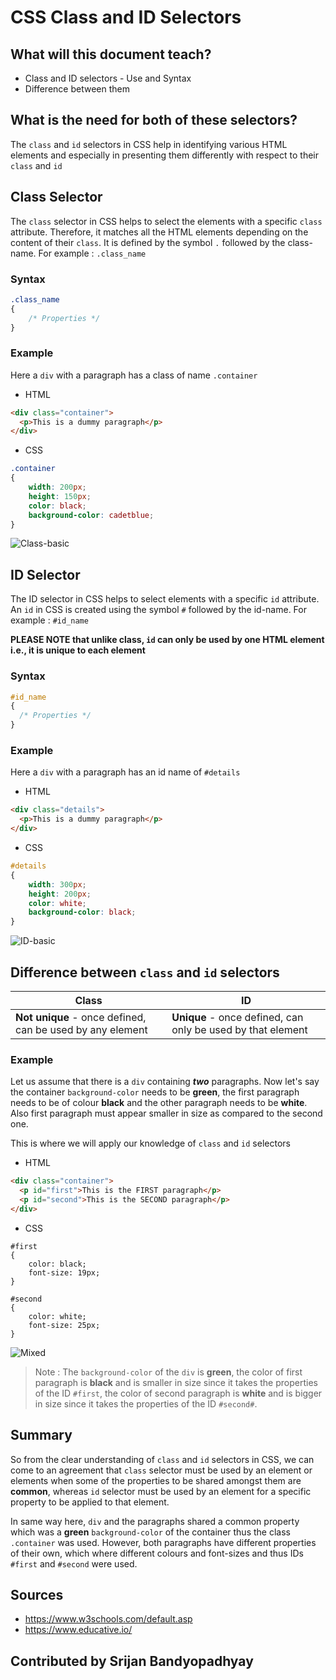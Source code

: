 # CSS Class and ID Selectors

## What will this document teach?

   * Class and ID selectors - Use and Syntax
   * Difference between them
   
## What is the need for both of these selectors?

The `class` and `id` selectors in CSS help in identifying various HTML elements and especially in presenting them differently with respect to their `class` and `id`

## Class Selector

The `class` selector in CSS helps to select the elements with a specific `class` attribute. Therefore, it matches all the HTML elements depending on the content of their `class`.
It is defined by the symbol `.` followed by the class-name. For example : `.class_name`

### Syntax

```css
.class_name
{
    /* Properties */
}
```

### Example

Here a `div` with a paragraph has a class of name `.container`

* HTML
```html
<div class="container">
  <p>This is a dummy paragraph</p>
</div>
```
* CSS
```css
.container
{
    width: 200px;
    height: 150px;
    color: black;
    background-color: cadetblue;
}
```
![Class-basic](https://raw.githubusercontent.com/srijanishere/winter-of-contributing/Frontend_Web_Development_HTML_CSS_JS/Web_Development/FrontEnd/CSS%20Class%20and%20ID%20Selectors/Assets/Class-basic.png)

## ID Selector

The ID selector in CSS helps to select elements with a specific `id` attribute. 
An `id` in CSS is created using the symbol `#` followed by the id-name. For example : `#id_name`

**PLEASE NOTE that unlike class, `id` can only be used by one HTML element i.e., it is unique to each element**

### Syntax

```css
#id_name
{
  /* Properties */
}
```

### Example

Here a `div` with a paragraph has an id name of `#details`

* HTML
```html
<div class="details">
  <p>This is a dummy paragraph</p>
</div>
```

* CSS
```css
#details
{
    width: 300px;
    height: 200px;
    color: white;
    background-color: black;
}
```
![ID-basic](https://raw.githubusercontent.com/srijanishere/winter-of-contributing/Frontend_Web_Development_HTML_CSS_JS/Web_Development/FrontEnd/CSS%20Class%20and%20ID%20Selectors/Assets/ID-basic.png)

## Difference between `class` and `id` selectors

| Class      | ID |
| ----------- | ----------- |
| **Not unique** - once defined, can be used by any element      | **Unique** - once defined, can only be used by that element       |

### Example

Let us assume that there is a `div` containing **_two_** paragraphs. Now let's say the container `background-color` needs to be **green**, the first paragraph needs to be of colour **black** and the other paragraph needs to be **white**. Also first paragraph must appear smaller in size as compared to the second one.

This is where we will apply our knowledge of `class` and `id` selectors

* HTML
```html
<div class="container">
  <p id="first">This is the FIRST paragraph</p>
  <p id="second">This is the SECOND paragraph</p>
</div>
```

* CSS
```
#first
{
    color: black;
    font-size: 19px;
}

#second
{
    color: white;
    font-size: 25px;
}
```
![Mixed](https://raw.githubusercontent.com/srijanishere/winter-of-contributing/Frontend_Web_Development_HTML_CSS_JS/Web_Development/FrontEnd/CSS%20Class%20and%20ID%20Selectors/Assets/mixed.png)

> Note : The `background-color` of the `div` is **green**, the color of first paragraph is **black** and is smaller in size since it takes the properties of the ID `#first`, the color of second paragraph is **white** and is bigger in size since it takes the properties of the ID `#second#`.

## Summary

So from the clear understanding of `class` and `id` selectors in CSS, we can come to an agreement that `class` selector must be used by an element or elements when some of the properties to be shared amongst them are **common**, whereas `id` selector must be used by an element for a specific property to be applied to that element. 

In same way here, `div` and the paragraphs shared a common property which was a **green** `background-color` of the container thus the class `.container` was used. However, both paragraphs have different properties of their own, which where different colours and font-sizes and thus IDs `#first` and `#second` were used.

## Sources

* https://www.w3schools.com/default.asp
* https://www.educative.io/

## Contributed by Srijan Bandyopadhyay 
